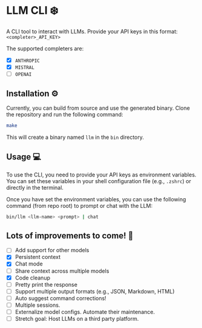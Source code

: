 # LLM CLI ❄️ 

A CLI tool to interact with LLMs. Provide your API keys in this format: `<completer>_API_KEY>`

The supported completers are:
- [x] `ANTHROPIC`
- [x] `MISTRAL`
- [ ] `OPENAI`

## Installation ⚙️

Currently, you can build from source and use the generated binary.
Clone the repository and run the following command:

```bash
make
```

This will create a binary named `llm` in the `bin` directory.

## Usage 💻

To use the CLI, you need to provide your API keys as environment variables.
You can set these variables in your shell configuration file (e.g., `.zshrc`) or directly in the terminal.

Once you have set the environment variables, you can use the following command (from repo root) to prompt or chat with the LLM:

```bash
bin/llm <llm-name> <prompt> | chat
```

## Lots of improvements to come! 🚀

- [ ] Add support for other models 
- [x] Persistent context 
- [x] Chat mode
- [ ] Share context across multiple models
- [x] Code cleanup
- [ ] Pretty print the response
- [ ] Support multiple output formats (e.g., JSON, Markdown, HTML)
- [ ] Auto suggest command corrections!
- [ ] Multiple sessions. 
- [ ] Externalize model configs. Automate their maintenance.
- [ ] Stretch goal: Host LLMs on a third party platform.